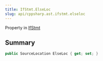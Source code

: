 ```yaml
---
title: IfStmt.ElseLoc
slug: api/cppsharp.ast.ifstmt.elseloc
---
```

Property in [IfStmt](/api/cppsharp/ast/ifstmt)

## Summary



```csharp
public SourceLocation ElseLoc { get; set; }
```

